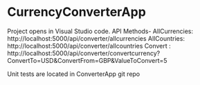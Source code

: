 # CurrencyConverterApp
Project opens in Visual Studio code.
API Methods-
AllCurrencies: http://localhost:5000/api/converter/allcurrencies
AllCountries: http://localhost:5000/api/converter/allcountries
Convert : http://localhost:5000/api/converter/convertcurrency?ConvertTo=USD&ConvertFrom=GBP&ValueToConvert=5

Unit tests are located in ConverterApp git repo
